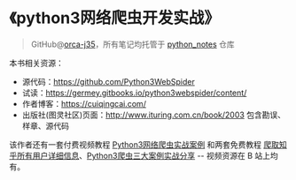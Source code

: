# 《python3网络爬虫开发实战》
> GitHub@[orca-j35](https://github.com/orca-j35)，所有笔记均托管于 [python_notes](https://github.com/orca-j35/python_notes) 仓库

本书相关资源：

- 源代码：https://github.com/Python3WebSpider
- 试读：https://germey.gitbooks.io/python3webspider/content/
- 作者博客：https://cuiqingcai.com/
- 出版社(图灵社区)页面：http://www.ituring.com.cn/book/2003 包含勘误、样章、源代码

该作者还有一套付费视频教程 [Python3网络爬虫实战案例](https://cuiqingcai.com/4320.html) 和两套免费教程 [爬取知乎所有用户详细信息](https://edu.hellobi.com/course/163)、[Python3爬虫三大案例实战分享](https://edu.hellobi.com/course/156) -- 视频资源在 B 站上均有。

